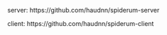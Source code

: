 <p>server: https://github.com/haudnn/spiderum-server</p>
<p>client: https://github.com/haudnn/spiderum-client </p>

